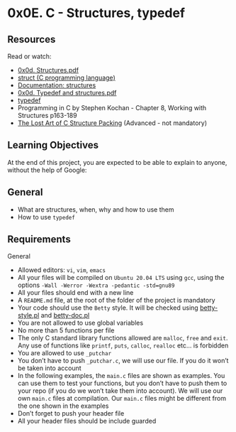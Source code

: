 # 0x0E. C - Structures, typedef

## Resources
Read or watch:

- [0x0d. Structures.pdf](https://alx-intranet.hbtn.io/rltoken/giS4eNQT2BQ9RLK0PMhgJQ)
- [struct (C programming language)](https://en.wikipedia.org/wiki/Struct_(C_programming_language))
- [Documentation: structures](https://github.com/holbertonschool/Betty/wiki/Documentation:-Data-structures)
- [0x0d. Typedef and structures.pdf](https://alx-intranet.hbtn.io/rltoken/TGQ3RopVP7CjUTzF-XDXUw)
- [typedef](https://publications.gbdirect.co.uk//c_book/chapter8/typedef.html)
- Programming in C by Stephen Kochan - Chapter 8, Working with Structures p163-189
- [The Lost Art of C Structure Packing](http://www.catb.org/esr/structure-packing/) (Advanced - not mandatory)

## Learning Objectives
At the end of this project, you are expected to be able to explain to anyone, without the help of Google:

## General
- What are structures, when, why and how to use them
- How to use `typedef`

## Requirements
General
- Allowed editors: `vi`, `vim`, `emacs`
- All your files will be compiled on `Ubuntu 20.04 LTS` using `gcc`, using the options `-Wall -Werror -Wextra -pedantic -std=gnu89`
- All your files should end with a new line
- A `README.md` file, at the root of the folder of the project is mandatory
- Your code should use the `Betty` style. It will be checked using [betty-style.pl](https://github.com/holbertonschool/Betty/blob/master/betty-style.pl) and [betty-doc.pl](https://github.com/holbertonschool/Betty/blob/master/betty-doc.pl)
- You are not allowed to use global variables
- No more than 5 functions per file
- The only C standard library functions allowed are `malloc`, `free` and `exit`. Any use of functions like `printf`, `puts`, `calloc`, `realloc` etc… is forbidden
- You are allowed to use `_putchar`
- You don’t have to push `_putchar.c`, we will use our file. If you do it won’t be taken into account
- In the following examples, the `main.c` files are shown as examples. You can use them to test your functions, but you don’t have to push them to your repo (if you do we won’t take them into account). We will use our own `main.c` files at compilation. Our `main.c` files might be different from the one shown in the examples
- Don’t forget to push your header file
- All your header files should be include guarded
